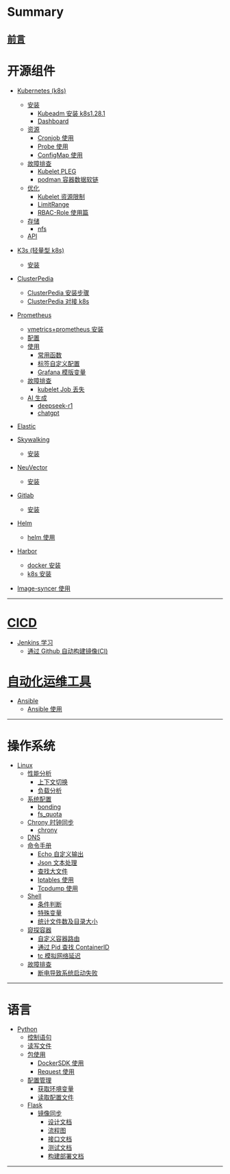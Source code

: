 # Summary

[前言](README.md)
---

# 开源组件

- [Kubernetes (k8s)]()
  - [安装]()
    - [Kubeadm 安装 k8s1.28.1](kubernetes/k8s-install-doc.md)
    - [Dashboard](kubernetes/kubernetes-dashabord.md)
  - [资源]()
    - [Cronjob 使用](kubernetes/cronjob.md)
    - [Probe 使用](kubernetes/liveness_readiness_startup.md)
    - [ConfigMap 使用](kubernetes/Configmap.md)
  - [故障排查]()
    - [Kubelet PLEG](kubernetes/kubelet-pleg-error.md)
    - [podman 容器数据软链](kubernetes/podman_containers_data_ln.md)
  - [优化]()
    - [Kubelet 资源限制](kubernetes/kubeletResourcesmgmt.md)
    - [LimitRange](kubernetes/limitrange.md)
    - [RBAC-Role 使用篇](kubernetes/gen_rbac.md)
  - [存储]()
    - [nfs](kubernetes/nfs-csi.md)
  - [API](kubernetes/api-doc.md)
- [K3s (轻量型 k8s)](k3s/k3s-架构篇.md)
  - [安装](k3s/k3s-安装篇.md)

- [ClusterPedia](clusterpedia/ClusterPedia-概念介绍.md)
  - [ClusterPedia 安装步骤](clusterpedia/ClusterPedia-安装步骤-v0.6.3.md)
  - [ClusterPedia 对接 k8s](clusterpedia/ClusterPedia-对接-k8s.md)

- [Prometheus](other/prometheus/prometheus.md)
  - [vmetrics+prometheus 安装](other/prometheus/victoriametrics_install.md)
  - [配置]()
  - [使用](other/prometheus/prometheus_usege.md)
    - [常用函数](other/prometheus/prometheus-query.md)
    - [标签自定义配置](other/prometheus/relabel_configs.md)
    - [Grafana 模版变量](other/prometheus/grafana.md)
  - [故障排查](other/prometheus/troubleshooting.md)
    - [kubelet Job 丢失](other/prometheus/kubelet-job-missing.md)
  - [AI 生成]()
    - [deepseek-r1](other/prometheus/deepseek-metrics-data-storage.md)
    - [chatgpt](other/prometheus/openai-metrics-data-storage.md)

- [Elastic](other/elastic/elastic.md)

- [Skywalking](other/skywalking/what_is_skywalking.md)
  - [安装](other/skywalking/skywalking_install.md)

- [NeuVector](other/neuvector/what_is_neuvector.md)
  - [安装](other/neuvector/neuvector_install.md)

- [Gitlab]()
  - [安装](other/gitlab/gitlab_install.md)

- [Helm]()
  - [helm 使用](kubernetes/helm_use.md)

- [Harbor]()
  - [docker 安装](other/harbor/harbor-install-doc.md)
  - [k8s 安装](other/harbor/harbor-install.md)
- [Image-syncer 使用](other/imagesyncer/image-syncer.md)
---

# [CICD]()

- [Jenkins 学习]()
  - [通过 Github 自动构建镜像(CI)](other/jenkins/autobuildimg.md)

# [自动化运维工具]()

- [Ansible]()
  - [Ansible 使用](ansible/ansible.md)
---

# 操作系统

- [Linux]()
  - [性能分析]()
    - [上下文切换](linux/cpu_上下文切换.md)
    - [负载分析](linux/cpu_Load_Average分析.md)
  - [系统配置]()
    - [bonding](linux/bonding.md)
    - [fs_quota](linux/filesystem-quota.md)
  - [Chrony 时钟同步]()
    - [chrony](linux/chronyd_sync.md)
  - [DNS](linux/dns.md)
  - [命令手册]()
    - [Echo 自定义输出](linux/echo定制脚本输出颜色.md)
    - [Json 文本处理](linux/json_jq.md)
    - [查找大文件](linux/linux_find_du_mv_delete.md)
    - [Iptables 使用](linux/iptables.md)
    - [Tcpdump 使用](linux/tcpdump.md)
  - [Shell](linux/shell.md)
    - [条件判断](linux/shell_condition.md)
    - [特殊变量](linux/shell_variable.md)
    - [统计文件数及目录大小](linux/countfile_size.md)
  - [窥探容器]()
    - [自定义容器路由](linux/container_addroutes.md)
    - [通过 Pid 查找 ContainerID](linux/pidstat_vs_ps.md)
    - [tc 模拟网络延迟](linux/container_use_tc.md)
  - [故障排查](linux/troubleshooting.md)
    - [断电导致系统启动失败](linux/startupFailed.md)
---

# 语言
 
- [Python]()
  - [控制语句](python/流程控制语句.md)
  - [读写文件](python/python读写文件.md)
  - [包使用]()
    - [DockerSDK 使用](python/docker_sdk_used.md)
    - [Request 使用](python/requests.md)
  - [配置管理](python/python_configmgmt.md)
    - [获取环境变量](python/python_getenv.md)
    - [读取配置文件](python/python_getconfig.md)
  - [Flask](python/restful_api_doc.md)
    - [镜像同步]()
      - [设计文档]()
      - [流程图]()
      - [接口文档]()
      - [测试文档]()
      - [构建部署文档]()
---

